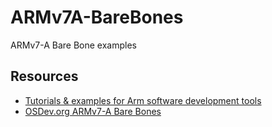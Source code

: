 # ARMv7A-BareBones
ARMv7-A Bare Bone examples

## Resources
- [Tutorials & examples for Arm software development tools](https://github.com/ARM-software/Tool-Solutions)
- [OSDev.org ARMv7-A Bare Bones](https://wiki.osdev.org/ARMv7-A_Bare_Bones)